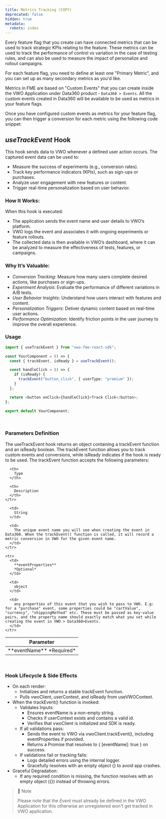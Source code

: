 ```yaml
---
title: Metrics Tracking (COPY)
deprecated: false
hidden: true
metadata:
  robots: index
---
```

Every feature flag that you create can have connected metrics that can be used to track strategic KPIs relating to the feature. These metrics can be used to track the performance of control vs variation in the case of testing rules, and can also be used to measure the impact of personalize and rollout campaigns.

For each feature flag, you need to define at least one "Primary Metric", and you can set up as many secondary metrics as you'd like.

Metrics in FME are based on "Custom Events" that you can create inside the VWO Application under Data360 product - `Data360 > Events`. All the custom events created in Data360 will be available to be used as metrics in your feature flags.

Once you have configured custom events as metrics for your feature flag, you can then trigger a conversion for each metric using the following code snippet:

## ***useTrackEvent*** Hook

This hook sends data to VWO whenever a defined user action occurs. The captured event data can be used to:

* Measure the success of experiments (e.g., conversion rates).
* Track key performance indicators (KPIs), such as sign-ups or purchases.
* Analyze user engagement with new features or content.
* Trigger real-time personalization based on user behavior.

### How It Works:

When this hook is executed:

* The application sends the event name and user details to VWO’s platform.
* VWO logs the event and associates it with ongoing experiments or feature rollouts.
* The collected data is then available in VWO’s dashboard, where it can be analyzed to measure the effectiveness of tests, features, or campaigns.

### Why It’s Valuable:

* *Conversion Tracking*: Measure how many users complete desired actions, like purchases or sign-ups.
* *Experiment Analysis*: Evaluate the performance of different variations in A/B tests.
* *User Behavior Insights*: Understand how users interact with features and content.
* *Personalization Triggers*: Deliver dynamic content based on real-time user actions.
* *Performance Optimization*: Identify friction points in the user journey to improve the overall experience.

### Usage

```typescript TypeScript
import { useTrackEvent } from "vwo-fme-react-sdk";

const YourComponent = () => {
  const { trackEvent, isReady } = useTrackEvent();

  const handleClick = () => {
    if (isReady) {
      trackEvent("button_click", { userType: "premium" });
    }
  };

  return <button onClick={handleClick}>Track Click</button>;
};

export default YourComponent;

```

<br />

### Parameters Definition

The useTrackEvent hook returns an object containing a trackEvent function and an isReady boolean. The trackEvent function allows you to track custom events and conversions, while isReady indicates if the hook is ready to be used. The trackEvent function accepts the following parameters:

<Table align={["left","left","left"]}>
  <thead>
    <tr>
      <th>
        Parameter
      </th>

      <th>
        Type
      </th>

      <th>
        Description
      </th>
    </tr>
  </thead>

  <tbody>
    <tr>
      <td>
        **eventName**
        *Required*
      </td>

      <td>
        String
      </td>

      <td>
        The unique event name you will see when creating the event in Data360. When the trackEvent() function is called, it will record a metric conversion in VWO for the given event name.
      </td>
    </tr>

    <tr>
      <td>
        **eventProperties**
        *Optional*
      </td>

      <td>
        object
      </td>

      <td>
        any properties of this event that you wish to pass to VWO. E.g: for a "purchase" event, some properties could be "cartValue", "currency", "shippingMethod" etc. These must be passed as key-value pairs, and the property name should exactly match what you set while creating the event in VWO > Data360>Events.
      </td>
    </tr>
  </tbody>
</Table>

<br />

### Hook Lifecycle & Side Effects

* On each render:
  * Initializes and returns a stable trackEvent function.
  * Pulls vwoClient, userContext, and isReady from useVWOContext.
* When the trackEvent() function is invoked:
  * Validates Inputs:
    * Ensures eventName is a non-empty string.
    * Checks if userContext exists and contains a valid id.
    * Verifies that vwoClient is initialized and SDK is ready.
  * If all validations pass:
    * Sends the event to VWO via vwoClient.trackEvent(), including eventProperties if provided.
    * Returns a Promise that resolves to \{ \[eventName]: true } on success.
  * If validations fail or tracking fails:
    * Logs detailed errors using the internal logger.
    * Gracefully resolves with an empty object {} to avoid app crashes.
* Graceful Degradation:
  * If any required condition is missing, the function resolves with an empty object ({}) instead of throwing errors.

> 🚧 Note
>
> Please note that the *Event* must already be defined in the VWO Application for this otherwise an unregistered won't get tracked in VWO application.